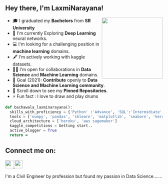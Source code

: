 ## Hey there, I'm LaxmiNarayana!
<img align='right' src="https://i.pinimg.com/originals/fe/a5/55/fea5551b05708e4b12ceb81a91728687.gif" width="195">


- 🎓 I graduated my **Bachelors** from **SR University**
- 🌱 I'm currently Exploring **Deep Learning** neural networks.
- 💻 I'm looking for a challenging position in **machine learning** domains.
- 🖋️ I'm actively working with kaggle datasets.
- 🤝🏻 I'm open for collaborations in **Data Science** and **Machine Learning** domains.
- 🎯 Goal (2021): **Contribute** openly to **Data Science and Machine Learning community**.
- 📌 Scroll down to see my **Pinned Repositories**.
- ⚡  Fun fact : I love to draw and play drums


```python
def bachawala_laxminarayana():
  skills_with_proficiency = {'Python' :'Advance', 'SQL':'Intermidiate', 'tableau':'Intermidiate', 'Excel':'Intermidiate',}
  tools = ['numpy', 'pandas', 'sklearn', 'matplotlib', 'seaborn', 'keras', 'flask', 'tableau']
  cloud_architecture = ['heroku', 'aws sagemaker']
  kaggle_competitions = Getting start..
  active_blogger = True
  return ∞
```

## Connect me on:

<a href="https://www.linkedin.com/in/laxmi-narayana-bachawala/">
<img src="https://cdn.jsdelivr.net/npm/simple-icons@v3/icons/linkedin.svg" width="26" height="26"  target = "_blank" />
</a>


<a href="https://www.instagram.com/lucky_bachawala">
<img src="https://cdn.jsdelivr.net/npm/simple-icons@v3/icons/instagram.svg" width="26" height="26" target = "_blank" />
</a>

I'm a Civil Engineer by profession but found my passion in Data Science.......
